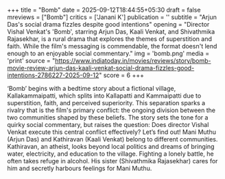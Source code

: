 +++
title = "Bomb"
date = 2025-09-12T18:44:55+05:30
draft = false
mreviews = ["Bomb"]
critics = ['Janani K']
publication = ''
subtitle = "Arjun Das's social drama fizzles despite good intentions"
opening = "Director Vishal Venkat's 'Bomb', starring Arjun Das, Kaali Venkat, and Shivathmika Rajasekhar, is a rural drama that explores the themes of superstition and faith. While the film's messaging is commendable, the format doesn't lend enough to an enjoyable social commentary."
img = 'bomb.png'
media = 'print'
source = "https://www.indiatoday.in/movies/reviews/story/bomb-movie-review-arjun-das-kaali-venkat-social-drama-fizzles-good-intentions-2786227-2025-09-12"
score = 6
+++

‘Bomb’ begins with a bedtime story about a fictional village, Kallakammaipatti, which splits into Kallapatti and Kammaipatti due to superstition, faith, and perceived superiority. This separation sparks a rivalry that is the film's primary conflict: the ongoing division between the two communities shaped by these beliefs. The story sets the tone for a quirky social commentary, but raises the question: Does director Vishal Venkat execute this central conflict effectively? Let’s find out! Mani Muthu (Arjun Das) and Kathiravan (Kaali Venkat) belong to different communities. Kathiravan, an atheist, looks beyond local politics and dreams of bringing water, electricity, and education to the village. Fighting a lonely battle, he often takes refuge in alcohol. His sister (Shivathmika Rajasekhar) cares for him and secretly harbours feelings for Mani Muthu.
